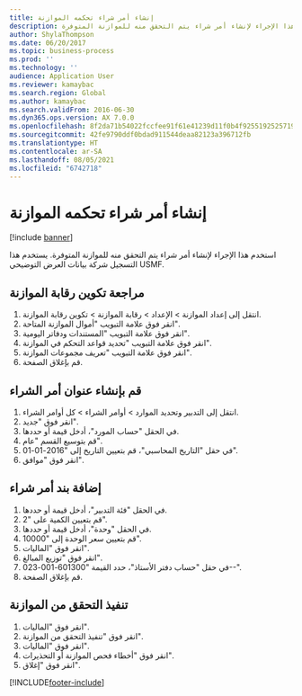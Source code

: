 ```yaml
---
title: إنشاء أمر شراء تحكمه الموازنة
description: استخدم هذا الإجراء لإنشاء أمر شراء يتم التحقق منه للموازنة المتوفرة.
author: ShylaThompson
ms.date: 06/20/2017
ms.topic: business-process
ms.prod: ''
ms.technology: ''
audience: Application User
ms.reviewer: kamaybac
ms.search.region: Global
ms.author: kamaybac
ms.search.validFrom: 2016-06-30
ms.dyn365.ops.version: AX 7.0.0
ms.openlocfilehash: 8f2da71b54022fccfee91f61e41239d11f0b4f9255192525719104c06b8f1af3
ms.sourcegitcommit: 42fe9790ddf0bdad911544deaa82123a396712fb
ms.translationtype: HT
ms.contentlocale: ar-SA
ms.lasthandoff: 08/05/2021
ms.locfileid: "6742718"
---
```

# <a name="create-a-purchase-order-governed-by-budget"></a>إنشاء أمر شراء تحكمه الموازنة

[!include [banner](../../includes/banner.md)]

استخدم هذا الإجراء لإنشاء أمر شراء يتم التحقق منه للموازنة المتوفرة. يستخدم هذا التسجيل شركة بيانات العرض التوضيحي USMF.


## <a name="review-the-budget-control-configuration"></a>مراجعة تكوين رقابة الموازنة
1. انتقل إلى إعداد الموازنة > الإعداد > رقابة الموازنة > تكوين رقابة الموازنة.
2. انقر فوق علامة التبويب "أموال الموازنة المتاحة‬".
3. انقر فوق علامة التبويب "المستندات ودفاتر اليومية".
4. انقر فوق علامة التبويب "تحديد قواعد التحكم في الموازنة‬".
5. انقر فوق علامة التبويب "تعريف مجموعات الموازنة‬‬".
6. قم بإغلاق الصفحة.

## <a name="create-the-purchase-order-header"></a>قم بإنشاء عنوان أمر الشراء
1. انتقل إلى التدبير وتحديد الموارد > أوامر الشراء > كل أوامر الشراء.
2. انقر فوق "جديد".
3. في الحقل "حساب المورد"، أدخل قيمة أو حددها.
4. قم بتوسيع القسم "عام".
5. في حقل "التاريخ المحاسبي‬"، قم بتعيين التاريخ إلى "2016-01-01".
6. انقر فوق "موافق".

## <a name="add-a-purchase-order-line"></a>إضافة بند أمر شراء
1. في الحقل "فئة التدبير"، أدخل قيمة أو حددها.
2. قم بتعيين الكمية على "2".
3. في الحقل "وحدة"، أدخل قيمة أو حددها.
4. قم بتعيين سعر الوحدة إلى "10000".
5. انقر فوق "الماليات‬".
6. انقر فوق "توزيع المبالغ".
7. في حقل "‏‫حساب دفتر الأستاذ‬"، حدد القيمة "601300-001-023--".
8. قم بإغلاق الصفحة.

## <a name="perform-budget-checking"></a>تنفيذ التحقق من الموازنة
1. انقر فوق "الماليات‬".
2. انقر فوق "تنفيذ التحقق من الموازنة".
3. انقر فوق "الماليات‬".
4. انقر فوق "أخطاء فحص الموازنة أو التحذيرات".
5. انقر فوق "إغلاق".



[!INCLUDE[footer-include](../../../includes/footer-banner.md)]
